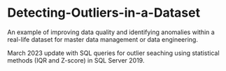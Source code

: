 # Detecting-Outliers-in-a-Dataset
An example of improving data quality and identifying anomalies within a real-life dataset for master data management or data engineering.

March 2023 update with SQL queries for outlier seaching using statistical methods (IQR and Z-score) in SQL Server 2019.
